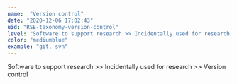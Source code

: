 ```yaml
---
name:  "Version control"
date: "2020-12-06 17:02:43"
uid: "RSE-taxonomy-version-control"
level: "Software to support research >> Incidentally used for research >> Version control"
color: "mediumblue"
example: "git, svn" 
---
```


Software to support research >> Incidentally used for research >> Version control